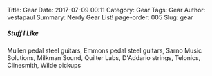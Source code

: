 Title: Gear
Date: 2017-07-09 00:11
Category: Gear
Tags: Gear
Author: vestapaul
Summary: Nerdy Gear List!
page-order: 005
Slug: gear

##### Stuff I Like
Mullen pedal steel guitars, Emmons pedal steel guitars, Sarno Music Solutions, Milkman Sound, Quilter Labs, D'Addario strings, Telonics, Clinesmith, Wilde pickups